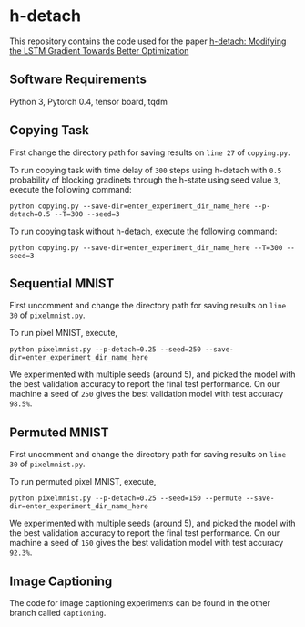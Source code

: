 # h-detach

This repository contains the code used for the paper [h-detach: Modifying the LSTM Gradient Towards Better Optimization](https://arxiv.org/abs/1810.03023) 

## Software Requirements

Python 3, Pytorch 0.4, tensor board, tqdm

## Copying Task

First change the directory path for saving results on `line 27` of `copying.py`. 

To run copying task with time delay of `300` steps using h-detach with `0.5` probability of blocking gradinets through the h-state using seed value `3`, execute the following command:

`python copying.py --save-dir=enter_experiment_dir_name_here --p-detach=0.5 --T=300 --seed=3`

To run copying task without h-detach, execute the following command:

`python copying.py --save-dir=enter_experiment_dir_name_here --T=300 --seed=3`

## Sequential MNIST

First uncomment and change the directory path for saving results on `line 30` of `pixelmnist.py`.

To run pixel MNIST, execute,

`python pixelmnist.py --p-detach=0.25 --seed=250 --save-dir=enter_experiment_dir_name_here`

We experimented with multiple seeds (around 5), and picked the model with the best validation accuracy to report the final test performance. On our machine a seed of `250` gives the best validation model with test accuracy `98.5%`.

## Permuted MNIST

First uncomment and change the directory path for saving results on `line 30` of `pixelmnist.py`.

To run permuted pixel MNIST, execute,

`python pixelmnist.py --p-detach=0.25 --seed=150 --permute --save-dir=enter_experiment_dir_name_here`

We experimented with multiple seeds (around 5), and picked the model with the best validation accuracy to report the final test performance. On our machine a seed of `150` gives the best validation model with test accuracy `92.3%`.

## Image Captioning

The code for image captioning experiments can be found in the other branch called `captioning`.
